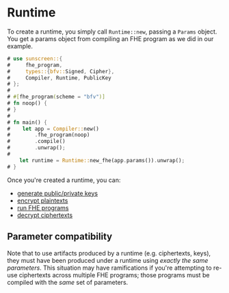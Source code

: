 # Runtime
To create a runtime, you simply call `Runtime::new`, passing a `Params` object. You get a params object from compiling an FHE program as we did in our example.

```rust
# use sunscreen::{
#     fhe_program,
#     types::{bfv::Signed, Cipher},
#     Compiler, Runtime, PublicKey
# };
#
# #[fhe_program(scheme = "bfv")]
# fn noop() {
# }
#
# fn main() {
#    let app = Compiler::new()
#        .fhe_program(noop)
#        .compile()
#        .unwrap();
#
    let runtime = Runtime::new_fhe(app.params()).unwrap();
# }
```

Once you're created a runtime, you can:
* [generate public/private keys](./key_generation.md)
* [encrypt plaintexts](./encryption.md)
* [run FHE programs](./running_fhe_programs.md)
* [decrypt ciphertexts](./decryption.md)

## Parameter compatibility
Note that to use artifacts produced by a runtime (e.g. ciphertexts, keys), they must have been produced under a runtime using *exactly the same parameters*. This situation may have ramifications if you're attempting to re-use ciphertexts across multiple FHE programs; those programs must be compiled with the *same* set of parameters.
